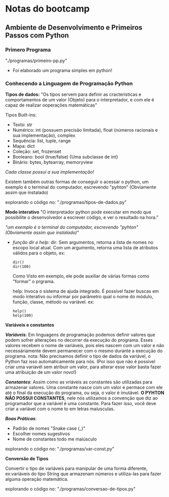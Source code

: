 # Notas do bootcamp 

## Ambiente de Desenvolvimento e Primeiros Passos com Python
### **Primero Programa**
"./programas/primeiro-pp.py"
- Foi elaborado um programa simples em python!

### **Conhecendo a Linguagem de Programação Python**
**Tipos de dados:** "Os tipos servem para definir as cracterísticas e comportamentos de um valor (Objeto) para o interpretador, e com ele é capaz de realizar ooperações matemáticas"

Tipos Built-ins:
- Texto: str
- Numérico: int (possuem precisão limitada), float (números racionais e sua implementação), complex
- Sequência: list, tuple, range 
- Mapa: dict
- Coleção: set, frozenset
- Booleano: bool (true/false) {Uma subclasse de int}
- Binário: bytes, bytearray, memoryview

*Cada classe possui a sua implementação!*

Existem também outras formas de conseguir o acessar o python, um exemplo é o terminal do computador, escrevendo "pyhton" (Obviamente assim que instalado)

explorando o código no: "./programas/tipos-de-dados.py"

**Modo interativo** "O interpretador python pode executar em modo que possibilite o desenvolvedor a escrever código, e ver o resultado na hora."

_"um exemplo é o terminal do computador, escrevendo "pyhton" (Obviamente assim que instalado)"_

- _função dir e help_:
  dir: Sem argumentos, retorna a lista de nomes no escopo local atual. Com um argumento, retorna uma lista de atributos válidos para o objeto, ex: 
  
    ```
    dir()
    dir(100)
    ```

  Como Visto em exemplo, ele pode auxiliar de várias formas como "formar" o prgrama.

  help: Invoca o sistema de ajuda integrado. É possível fazer buscas em modo interativo ou informar por parâmetro qual o nome do módulo, função, classe, método ou variável. ex:

    ```
    help()
    help(100)
    ```

**Variáveis e constantes**

**_Variáveis_**: Em linguagens de programação podemos definir valores que podem sofrer alterações no decorrer da execução do programa. Esses valores recebem o nome de variáveis, pois eles nascem com um valor e não necessáriamente devem permanecer com o mesmo durante a execução do programa. 
nota: Não precisamos definir o tipo de dados da variável, o Python faz isso automaticamente para nós. (Por isso que não é possivel criar uma variavél sem atribuir um valor, para alterar esse valor basta fazer uma atribuição de um valor novo!)

**_Constantes_**: Assim como as vriáveis as constantes são utilizadas para armazenar valores. Uma constante nasce com um valor e permace com ele até o final da execução do programa, ou seja, o valor é imutável.
**O PYHTON NÃO POSSUI CONSTANTES**, nele nós utilizamos a convenção que diz ao programador que a variável é uma constante. Para fazer isso, você deve criar a variável com o nome to em letras maíusculas.

**_Boas Práticas_**: 
- Padrão de nomes "Snake case (_)" 
- Escolher nomes sugestivos
- Nome de constantes todo me maiúsculo

explorando o código no: "./programas/var-const.py"

**Conversão de Tipos**

Convertir o tipo de variáveis para manipular de uma forma diferente, ex:variáveis do tipo String que armazenam números e utiliza-las para fazer alguma operação matemática.

explorando o código no: "./programas/conversao-de-tipos.py"

